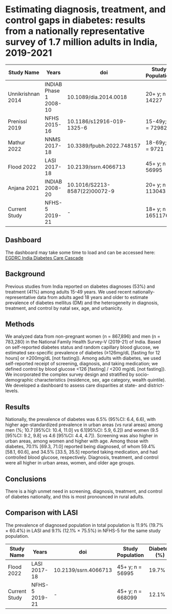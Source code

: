# Estimating diagnosis, treatment, and control gaps in diabetes: results from a nationally representative survey of 1.7 million adults in India, 2019-2021

| Study Name | Years | doi | Study Population | Diabetes (%) | Diagnosed/Aware (%) | Treated (%) | Controlled (%) |
| ---------- | --- |--- | --- | --- | --- | --- |--- |
| Unnikrishnan 2014 | INDIAB Phase 1 2008-10 | 10.1089/dia.2014.0018 | 20+ y; n = 14227 | - | - | - | 31% |
| Prenissl 2019 | NFHS 2015-16 | 10.1186/s12916-019-1325-6 | 15-49y; n = 729829 | 3.3% | 52.5% | 40.5% | 24.8% |
| Mathur 2022 | NNMS 2017-18 | 10.3389/fpubh.2022.748157 | 18-69y; n = 9721 | 9.3% | 45.8% | 36.1% | 15.7% |
| Flood 2022 | LASI 2017-18 | 10.2139/ssrn.4066713 | 45+ y; n = 56995 | 19.7% | 60.4% | - | 46.1% |
| Anjana 2021 | INDIAB 2008-20 | 10.1016/S2213-8587(22)00072-9 | 20+ y; n = 113043 | - | - | - | 36.3% |
| Current Study | NFHS-5 2019-21 | - | 18+ y; n = 1651176 | 6.5% | 70.1% | 59.4% | 34.5% |

## Dashboard
The dashboard may take some time to load and can be accessed here: [EGDRC India Diabetes Care Cascade]( https://egdrc-precision-medicine.shinyapps.io/diabetes_cascade/)     

## Background
Previous studies from India reported on diabetes diagnoses (53%) and treatment (41%)  among adults 15-49 years. We used recent nationally-representative data from adults aged 18 years and older to estimate prevalence of diabetes mellitus (DM) and the heterogeneity in diagnosis, treatment, and control by natal sex, age, and urbanicity.    
## Methods
We analyzed data from non-pregnant women (n = 867,896) and men (n = 783,280) in the National Family Health Survey-V (2019-21) of India. Based on self-reported diabetes status and random capillary blood glucose, we estimated sex-specific prevalence of diabetes (≥126mg/dL [fasting for 12 hours] or ≥200mg/dL [not fasting]). Among adults with diabetes, we used self-reported receipt of screening, diagnosis, and taking medication; we defined control by blood glucose <126 [fasting] / <200 mg/dL [not fasting]). We incorporated the complex survey design and stratified by socio-demographic characteristics (residence, sex, age category, wealth quintile). We developed a dashboard to assess care disparities at state- and district-levels.   
## Results
Nationally, the prevalence of diabetes was 6.5% (95%CI: 6.4, 6.6), with higher age-standardized prevalence in urban areas (vs rural areas) among men (%; 10.7 [95%CI: 10.4, 11.0] vs 6.1[95%CI: 5.9, 6.2]) and women (9.5 [95%CI: 9.2, 9.8] vs 4.6 [95%CI: 4.4, 4.7]).  Screening was also higher in urban areas, among women and higher with age. Among those with diabetes, 70.1% [69.3, 71.0] reported being diagnosed, of whom 59.4% [58.1, 60.6], and 34.5% [33.5, 35.5] reported taking medication, and had controlled blood glucose, respectively. Diagnosis, treatment, and control were all higher in urban areas, women, and older age groups.    
## Conclusions 
There is a high unmet need in screening, diagnosis, treatment, and control of diabetes nationally, and this is most pronounced in rural adults.    





## Comparison with LASI
The prevalence of diagnosed population in total population is 11.9% (19.7% $\times$ 60.4%) in LASI and 9.1% (12.1% $\times$ 75.5%) in NFHS-5 for the same study population.   

| Study Name | Years | doi | Study Population | Diabetes (%) | Diagnosed/Aware (%) | Treated (%) | Controlled (%) |
| ---------- | --- |--- | --- | --- | --- | --- |--- |
| Flood 2022 | LASI 2017-18 | 10.2139/ssrn.4066713 | 45+ y; n = 56995 | 19.7% | 60.4% | - | 46.1% |
| Current Study | NFHS-5 2019-21 | - | 45+ y; n = 668099 | 12.1% | 75.5% | 58.3% | 33.6% |